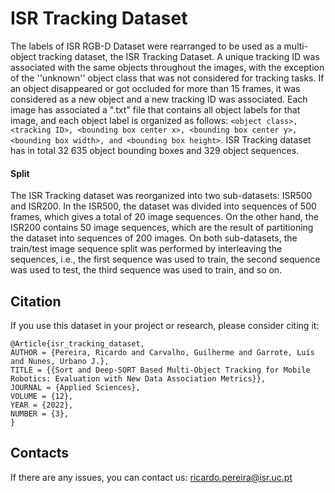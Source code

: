 # ISR Tracking Dataset
The labels of ISR RGB-D Dataset were rearranged to be used as a multi-object tracking dataset, the ISR Tracking Dataset.
A unique tracking ID was associated with the same objects throughout the images, with the exception of the ''unknown'' object class that was not considered for tracking tasks. If an object disappeared or got occluded for more than 15 frames, it was considered as a new object and a new tracking ID was associated. Each image has associated a ".txt" file that contains all object labels for that image, and each object label is organized as follows: `<object class>, <tracking ID>, <bounding box center x>, <bounding box center y>, <bounding box width>, and <bounding box height>`. ISR Tracking dataset has in total 32 635 object bounding boxes and 329 object sequences.
  
#### Split
  
The ISR Tracking dataset was reorganized into two sub-datasets: ISR500 and ISR200. In the ISR500, the dataset was divided into sequences of 500 frames, which gives a total of 20 image sequences. On the other hand, the ISR200 contains 50 image sequences, which are the result of partitioning the dataset into sequences of 200 images. On both sub-datasets, the train/test image sequence split was performed by interleaving the sequences, i.e., the first sequence was used to train, the second sequence was used to test, the third sequence was used to train, and so on.
  
  
## Citation
If you use this dataset in your project or research, please consider citing it:

```
@Article{isr_tracking_dataset,
AUTHOR = {Pereira, Ricardo and Carvalho, Guilherme and Garrote, Luís and Nunes, Urbano J.},
TITLE = {{Sort and Deep-SORT Based Multi-Object Tracking for Mobile Robotics: Evaluation with New Data Association Metrics}},
JOURNAL = {Applied Sciences},
VOLUME = {12},
YEAR = {2022},
NUMBER = {3},
}
```



## Contacts
If there are any issues, you can contact us:
ricardo.pereira@isr.uc.pt
